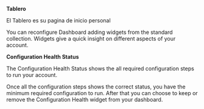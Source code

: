 **Tablero**

El Tablero es su pagina de inicio personal

You can reconfigure Dashboard adding widgets from the standard collection.
Widgets give a quick insight on different aspects of your account.

**Configuration Health Status**

The Configuration Health Status shows the all required configuration steps to run your account.

Once all the configuration steps shows the correct status, you have the minimum required configuration to run.
After that you can choose to keep or remove the Configuration Health widget from your dashboard.
